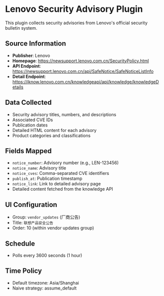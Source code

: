 # Lenovo Security Advisory Plugin

This plugin collects security advisories from Lenovo's official security bulletin system.

## Source Information
- **Publisher**: Lenovo
- **Homepage**: https://newsupport.lenovo.com.cn/SecurityPolicy.html
- **API Endpoint**: https://newsupport.lenovo.com.cn/api/SafeNotice/SafeNoticeListInfo
- **Detail Endpoint**: https://iknow.lenovo.com.cn/knowledgeapi/api/knowledge/knowledgeDetails

## Data Collected
- Security advisory titles, numbers, and descriptions
- Associated CVE IDs
- Publication dates
- Detailed HTML content for each advisory
- Product categories and classifications

## Fields Mapped
- `notice_number`: Advisory number (e.g., LEN-123456)
- `notice_name`: Advisory title
- `notice_cves`: Comma-separated CVE identifiers
- `publish_at`: Publication timestamp
- `notice_link`: Link to detailed advisory page
- Detailed content fetched from the knowledge API

## UI Configuration
- Group: `vendor_updates` (厂商公告)
- Title: `联想产品安全公告`
- Order: 10 (within vendor updates group)

## Schedule
- Polls every 3600 seconds (1 hour)

## Time Policy
- Default timezone: Asia/Shanghai
- Naive strategy: assume_default